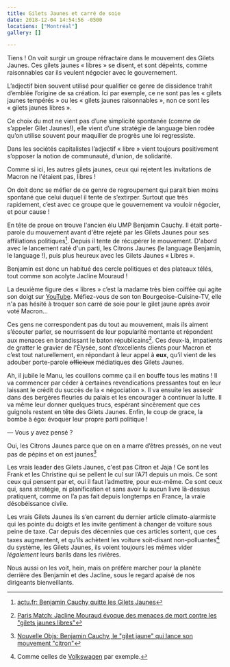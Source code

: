 ```yaml
---
title: Gilets Jaunes et carré de soie
date: 2018-12-04 14:54:56 -0500
locations: ["Montréal"]
gallery: []

---
```

Tiens ! On voit surgir un groupe réfractaire dans le mouvement des Gilets Jaunes. Ces gilets jaunes « libres »  se disent, et sont dépeints, comme raisonnables car ils veulent négocier avec le gouvernement.

L’adjectif bien souvent utilisé pour qualifier ce genre de dissidence trahit d’emblée l’origine de sa création. Ici par exemple, ce ne sont pas les « gilets jaunes tempérés » ou les « gilets jaunes raisonnables », non ce sont les « gilets jaunes libres ».

Ce choix du mot ne vient pas d’une simplicité spontanée (comme de s’appeler Gilet Jaunes!), elle vient d’une stratégie de language bien rodée qu’on utilise souvent pour maquiller de progrès une loi regressiste. 

Dans les sociétés capitalistes l’adjectif « libre » vient toujours positivement s’opposer la notion de communauté, d’union, de solidarité. 

Comme si ici, les autres gilets jaunes, ceux qui rejetent les invitations de Macron ne l'étaient pas, libres ! 

On doit donc se méfier de ce genre de regroupement qui parait bien moins spontané que celui duquel il tente de s’extirper. Surtout que très rapidement, c’est avec ce groupe que le gouvernement va vouloir négocier, et pour cause !

En tête de proue on trouve l'ancien élu UMP Benjamin Cauchy. Il était porte-parole du mouvement avant d'être rejeté par les Gilets Jaunes pour ses affiliations politiques[^1]. Depuis il tente de récupérer le mouvement. D'abord avec le lancement raté d'un parti, les Citrons Jaunes (le language Benjamin, le language !), puis plus heureux avec les Gilets Jaunes « Libres ». 

Benjamin est donc un habitué des cercle politiques et des plateaux télés, tout comme son acolyte Jacline Mouraud !

La deuxième figure des « libres » c’est la madame très bien coiffée qui agite son doigt sur [YouTube](https://www.youtube.com/watch?v=06pOTxTvnBU). Méfiez-vous de son ton Bourgeoise-Cuisine-TV, elle n'a pas hésité à troquer son carré de soie pour le gilet jaune après avoir voté Macron...

Ces gens ne correspondent pas du tout au mouvement, mais ils aiment s’écouter parler, se nourrissent de leur popularité montante et répondent aux menaces en brandissant le baton républicains[^2]. Ces deux-là, impatients de gratter le gravier de l'Èlysée, sont d’excellents clients pour Macron et c’est tout naturellement, en répondant à leur appel à __eux__, qu’il vient de les adouber porte-parole <del>officieux</del> médiatiques des Gilets Jaunes. 

Ah, il jubile le Manu, les couillons comme ça il en bouffe tous les matins ! Il va commencer par céder à certaines revendications pressantes tout en leur laissant le crédit du succès de la « négociation ». 
Il va ensuite les asseoir dans des bergères fleuries du palais et les encourager à continuer la lutte. Il va même leur donner quelques trucs, espérant sincèrement que ces guignols restent en tête des Gilets Jaunes. 
Enfin, le coup de grace, la bombe à égo: évoquer leur propre parti politique !

— Vous y avez pensé ?

Oui, les Citrons Jaunes parce que on en a marre d’êtres pressés, on ne veut pas de pépins et on est jaunes[^5]

Les vrais leader des Gilets Jaunes, c'est pas Citron et Jaja ! Ce sont les Frank et les Christine qui se pellent le cul sur l’A71 depuis un mois. Ce sont ceux qui pensent par et, oui il faut l’admettre, pour eux-même. Ce sont ceux qui, sans stratégie, ni planification et sans avoir lu aucun livre là-dessus pratiquent, comme on l’a pas fait depuis longtemps en France, la vraie désobéissance civile. 

Les vrais Gilets Jaunes ils s’en carrent du dernier article climato-alarmiste qui les pointe du doigts et les invite gentiment à changer de voiture sous peine de taxe. 
Car depuis des décennies que ces articles sortent, que ces taxes augmentent, et qu’ils achètent les voiture soit-disant non-polluantes[^3] du système, les Gilets Jaunes, ils voient toujours les mêmes vider _légalement_ leurs barils dans les rivières.

Nous aussi on les voit, hein, mais on préfère marcher pour la planète derrière des Benjamin et des Jacline, sous le regard apaisé de nos dirigeants bienveillants.

[^1]: [actu.fr: Benjamin Cauchy quitte les Gilets Jaunes](https://actu.fr/occitanie/toulouse\_31555/toulouse-figure-mouvement-benjamin-cauchy-quitte-gilets-jaunes-lance-citrons-jaunes\_19765170.html)

[^5]: [Nouvelle Objs: Benjamin Cauchy, le "gilet jaune" qui lance son mouvement "citron"](https://www.nouvelobs.com/societe/20181128.OBS6189/benjamin-cauchy-le-gilet-jaune-qui-lance-son-mouvement-citron.html)

[^2]: [Paris Match: Jacline Mouraud évoque des menaces de mort contre les "gilets jaunes libres"](https://www.parismatch.com/Actu/Societe/Jacline-Mouraud-evoque-des-menaces-de-mort-contre-les-gilets-jaunes-libres-1592160)

[^3]: Comme celles de [Volkswagen](https://fr.wikipedia.org/wiki/Affaire_Volkswagen) par exemple.